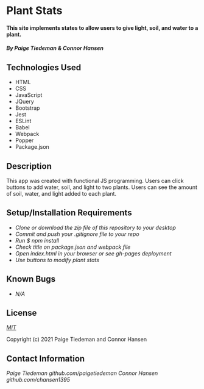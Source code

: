 # Plant Stats

#### This site implements states to allow users to give light, soil, and water to a plant.

#### _By Paige Tiedeman & Connor Hansen_

## Technologies Used

* HTML
* CSS
* JavaScript
* JQuery
* Bootstrap
* Jest
* ESLint
* Babel
* Webpack
* Popper
* Package.json

## Description

This app was created with functional JS programming. Users can click buttons to add water, soil, and light to two plants. Users can see the amount of soil, water, and light added to each plant.

## Setup/Installation Requirements

* _Clone or download the zip file of this repository to your desktop_
* _Commit and push your .gitignore file to your repo_
* _Run $ npm install_
* _Check title on package.json and webpack file_
* _Open index.html in your browser or see gh-pages deployment_
* _Use buttons to modify plant stats_

## Known Bugs

* _N/A_

## License

_[MIT](https://opensource.org/licenses/MIT)_  

Copyright (c) 2021 Paige Tiedeman and Connor Hansen

## Contact Information

_Paige Tiedeman github.com/paigetiedeman_
_Connor Hansen github.com/chansen1395_
